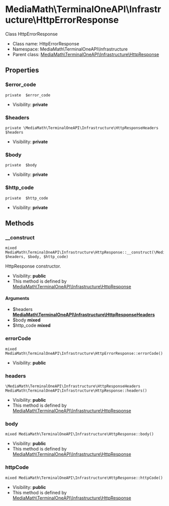 MediaMath\TerminalOneAPI\Infrastructure\HttpErrorResponse
===============

Class HttpErrorResponse




* Class name: HttpErrorResponse
* Namespace: MediaMath\TerminalOneAPI\Infrastructure
* Parent class: [MediaMath\TerminalOneAPI\Infrastructure\HttpResponse](MediaMath-TerminalOneAPI-Infrastructure-HttpResponse.md)





Properties
----------


### $error_code

    private  $error_code





* Visibility: **private**


### $headers

    private \MediaMath\TerminalOneAPI\Infrastructure\HttpResponseHeaders $headers





* Visibility: **private**


### $body

    private  $body





* Visibility: **private**


### $http_code

    private  $http_code





* Visibility: **private**


Methods
-------


### __construct

    mixed MediaMath\TerminalOneAPI\Infrastructure\HttpResponse::__construct(\MediaMath\TerminalOneAPI\Infrastructure\HttpResponseHeaders $headers, $body, $http_code)

HttpResponse constructor.



* Visibility: **public**
* This method is defined by [MediaMath\TerminalOneAPI\Infrastructure\HttpResponse](MediaMath-TerminalOneAPI-Infrastructure-HttpResponse.md)


#### Arguments
* $headers **[MediaMath\TerminalOneAPI\Infrastructure\HttpResponseHeaders](MediaMath-TerminalOneAPI-Infrastructure-HttpResponseHeaders.md)**
* $body **mixed**
* $http_code **mixed**



### errorCode

    mixed MediaMath\TerminalOneAPI\Infrastructure\HttpErrorResponse::errorCode()





* Visibility: **public**




### headers

    \MediaMath\TerminalOneAPI\Infrastructure\HttpResponseHeaders MediaMath\TerminalOneAPI\Infrastructure\HttpResponse::headers()





* Visibility: **public**
* This method is defined by [MediaMath\TerminalOneAPI\Infrastructure\HttpResponse](MediaMath-TerminalOneAPI-Infrastructure-HttpResponse.md)




### body

    mixed MediaMath\TerminalOneAPI\Infrastructure\HttpResponse::body()





* Visibility: **public**
* This method is defined by [MediaMath\TerminalOneAPI\Infrastructure\HttpResponse](MediaMath-TerminalOneAPI-Infrastructure-HttpResponse.md)




### httpCode

    mixed MediaMath\TerminalOneAPI\Infrastructure\HttpResponse::httpCode()





* Visibility: **public**
* This method is defined by [MediaMath\TerminalOneAPI\Infrastructure\HttpResponse](MediaMath-TerminalOneAPI-Infrastructure-HttpResponse.md)



